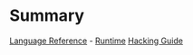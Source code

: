 # Summary

[Language Reference](language-reference.md)
    - [Runtime](runtime.md)
[Hacking Guide](hacking-guide.md)
